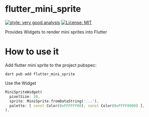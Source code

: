 # flutter_mini_sprite

[![style: very good analysis][very_good_analysis_badge]][very_good_analysis_link]
[![License: MIT][license_badge]][license_link]

Provides Widgets to render mini sprites into Flutter

[license_badge]: https://img.shields.io/badge/license-MIT-blue.svg
[license_link]: https://opensource.org/licenses/MIT
[very_good_analysis_badge]: https://img.shields.io/badge/style-very_good_analysis-B22C89.svg
[very_good_analysis_link]: https://pub.dev/packages/very_good_analysis

# How to use it

Add flutter mini sprite to the project pubspec:

```
dart pub add flutter_mini_sprite
```

Use the Widget

```dart
MiniSpriteWidget(
  pixelSize: 10,
  sprite: MiniSprite.fromDataString('...'),
  palette: [ const Color(0xFFFFFF00), const Color(0xFFFF0000) ],
),
```
